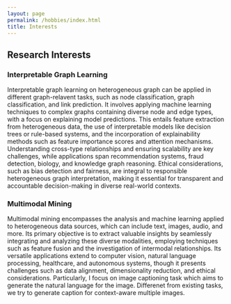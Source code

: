 ```yaml
---
layout: page
permalink: /hobbies/index.html
title: Interests
---
```


## Research Interests

### Interpretable Graph Learning

Interpretable graph learning on heterogeneous graph can be applied in different graph-relavent tasks, such as node classification, graph classification, and link prediction. It involves applying machine learning techniques to complex graphs containing diverse node and edge types, with a focus on explaining model predictions. This entails feature extraction from heterogeneous data, the use of interpretable models like decision trees or rule-based systems, and the incorporation of explainability methods such as feature importance scores and attention mechanisms. Understanding cross-type relationships and ensuring scalability are key challenges, while applications span recommendation systems, fraud detection, biology, and knowledge graph reasoning. Ethical considerations, such as bias detection and fairness, are integral to responsible heterogeneous graph interpretation, making it essential for transparent and accountable decision-making in diverse real-world contexts.


### Multimodal Mining

Multimodal mining encompasses the analysis and machine learning applied to heterogeneous data sources, which can include text, images, audio, and more. Its primary objective is to extract valuable insights by seamlessly integrating and analyzing these diverse modalities, employing techniques such as feature fusion and the investigation of intermodal relationships. Its versatile applications extend to computer vision, natural language processing, healthcare, and autonomous systems, though it presents challenges such as data alignment, dimensionality reduction, and ethical considerations. Particularly, I focus on image captioning task which aims to generate the natural language for the image. Differenet from existing tasks, we try to generate caption for context-aware multiple images.
